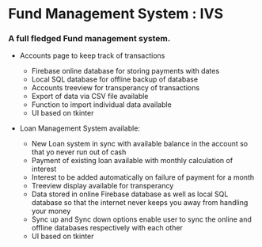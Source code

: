 # Fund Management System : IVS

### A full fledged Fund management system.

+ Accounts page to keep track of transactions
    - Firebase online database for storing payments with dates
    - Local SQL database for offline backup of database
    - Accounts treeview for transperancy of transactions
    - Export of data via CSV file available
    - Function to import individual data available
    - UI based on tkinter

+ Loan Management System available:
    - New Loan system in sync with available balance in the account so that yo never        run out of cash
    - Payment of existing loan available with monthly calculation of interest
    - Interest to be added automatically on failure of payment for a month
    - Treeview display available for transperancy
    - Data stored in online Firebase database as well as local SQL database so that       the internet never keeps you away from handling your money
    - Sync up and Sync down options enable user to sync the online and offline             databases respectively with each other
    - UI based on tkinter

